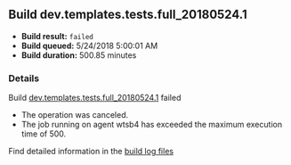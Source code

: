 ## Build dev.templates.tests.full_20180524.1
- **Build result:** `failed`
- **Build queued:** 5/24/2018 5:00:01 AM
- **Build duration:** 500.85 minutes
### Details
Build [dev.templates.tests.full_20180524.1](https://winappstudio.visualstudio.com/web/build.aspx?pcguid=a4ef43be-68ce-4195-a619-079b4d9834c2&builduri=vstfs%3a%2f%2f%2fBuild%2fBuild%2f25725) failed

+ The operation was canceled.
+ The job running on agent wtsb4 has exceeded the maximum execution time of 500.

Find detailed information in the [build log files](https://uwpctdiags.blob.core.windows.net/buildlogs/dev.templates.tests.full_20180524.1_logs.zip)
